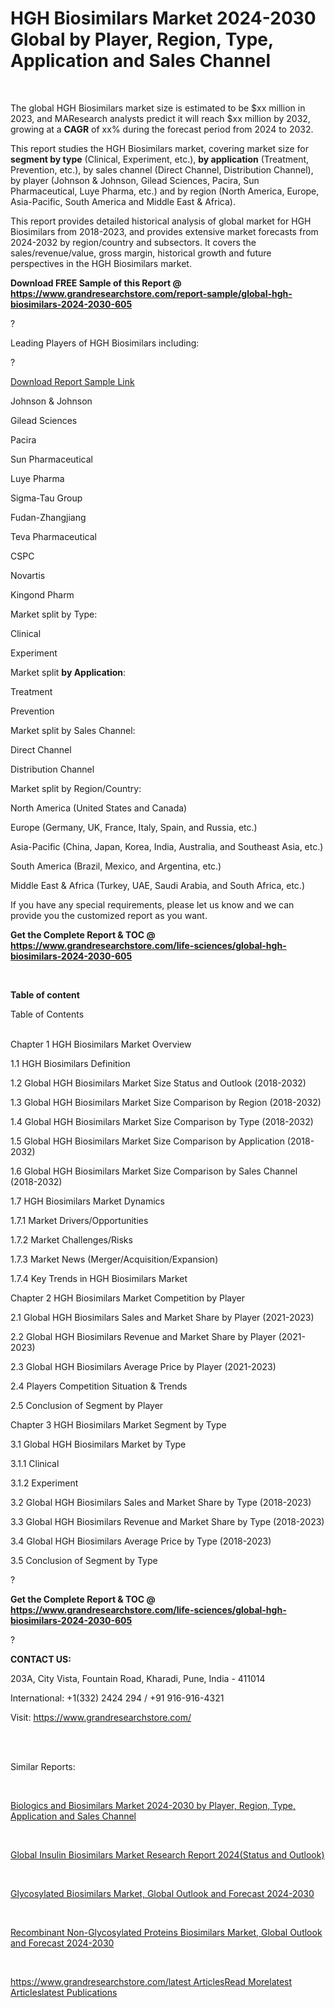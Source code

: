 <h1>HGH Biosimilars Market 2024-2030 Global by Player, Region, Type, Application and Sales Channel</h1><br/><p>The global HGH Biosimilars market size is estimated to be $xx million in 2023, and MAResearch analysts predict it will reach $xx million by 2032, growing at a <strong>CAGR</strong> of xx% during the forecast period from 2024 to 2032.</p>
 
 
 
 <p>This report studies the HGH Biosimilars market, covering market size for <strong>segment by type</strong> (Clinical, Experiment, etc.), <strong>by application</strong> (Treatment, Prevention, etc.), by sales channel (Direct Channel, Distribution Channel), by player (Johnson & Johnson, Gilead Sciences, Pacira, Sun Pharmaceutical, Luye Pharma, etc.) and by region (North America, Europe, Asia-Pacific, South America and Middle East & Africa).</p>
 
 
 
 <p>This report provides detailed historical analysis of global market for HGH Biosimilars from 2018-2023, and provides extensive market forecasts from 2024-2032 by region/country and subsectors. It covers the sales/revenue/value, gross margin, historical growth and future perspectives in the HGH Biosimilars market.</p>
 
 
 
 <div><b>Download FREE Sample of this Report @ <a href="https://www.grandresearchstore.com/report-sample/global-hgh-biosimilars-2024-2030-605">https://www.grandresearchstore.com/report-sample/global-hgh-biosimilars-2024-2030-605</a></b></div>
 
 
 
 <p>? </p>
 
 
 
 <p>Leading Players of HGH Biosimilars including:</p>
 
 
 
 <p>? </p>
 
 
 
 <p><a href="https://www.grandresearchstore.com/mr-admin/report-sample/global-hgh-biosimilars-2024-2030-605">Download Report Sample Link</a></p>
 
 
 
 <p>Johnson & Johnson</p>
 
 
 
 <p>Gilead Sciences</p>
 
 
 
 <p>Pacira</p>
 
 
 
 <p>Sun Pharmaceutical</p>
 
 
 
 <p>Luye Pharma</p>
 
 
 
 <p>Sigma-Tau Group</p>
 
 
 
 <p>Fudan-Zhangjiang</p>
 
 
 
 <p>Teva Pharmaceutical</p>
 
 
 
 <p>CSPC</p>
 
 
 
 <p>Novartis</p>
 
 
 
 <p>Kingond Pharm</p>
 
 
 
 <p>Market split by Type:</p>
 
 
 
 <p>Clinical</p>
 
 
 
 <p>Experiment</p>
 
 
 
 <p>Market split <strong>by Application</strong>:</p>
 
 
 
 <p>Treatment</p>
 
 
 
 <p>Prevention</p>
 
 
 
 <p>Market split by Sales Channel:</p>
 
 
 
 <p>Direct Channel</p>
 
 
 
 <p>Distribution Channel</p>
 
 
 
 <p>Market split by Region/Country:</p>
 
 
 
 <p>North America (United States and Canada)</p>
 
 
 
 <p>Europe (Germany, UK, France, Italy, Spain, and Russia, etc.)</p>
 
 
 
 <p>Asia-Pacific (China, Japan, Korea, India, Australia, and Southeast Asia, etc.)</p>
 
 
 
 <p>South America (Brazil, Mexico, and Argentina, etc.)</p>
 
 
 
 <p>Middle East & Africa (Turkey, UAE, Saudi Arabia, and South Africa, etc.)</p>
 
 
 
 <p>If you have any special requirements, please let us know and we can provide you the customized report as you want.</p>
 
 
 
 <div><b>Get the Complete Report & TOC @ <a href="https://www.grandresearchstore.com/life-sciences/global-hgh-biosimilars-2024-2030-605">https://www.grandresearchstore.com/life-sciences/global-hgh-biosimilars-2024-2030-605</a></b></div>
 
 
 
 <p><br />
 
 <b>Table of content</b></p>
 
 
 
 <p>Table of Contents<br />
 
 <br />
 
 Chapter 1 HGH Biosimilars Market Overview<br />
 
 1.1 HGH Biosimilars Definition<br />
 
 1.2 Global HGH Biosimilars Market Size Status and Outlook (2018-2032)<br />
 
 1.3 Global HGH Biosimilars Market Size Comparison by Region (2018-2032)<br />
 
 1.4 Global HGH Biosimilars Market Size Comparison by Type (2018-2032)<br />
 
 1.5 Global HGH Biosimilars Market Size Comparison by Application (2018-2032)<br />
 
 1.6 Global HGH Biosimilars Market Size Comparison by Sales Channel (2018-2032)<br />
 
 1.7 HGH Biosimilars Market Dynamics<br />
 
 1.7.1 Market Drivers/Opportunities<br />
 
 1.7.2 Market Challenges/Risks<br />
 
 1.7.3 Market News (Merger/Acquisition/Expansion)<br />
 
 1.7.4 Key Trends in HGH Biosimilars Market<br />
 
 Chapter 2 HGH Biosimilars Market Competition by Player<br />
 
 2.1 Global HGH Biosimilars Sales and Market Share by Player (2021-2023)<br />
 
 2.2 Global HGH Biosimilars Revenue and Market Share by Player (2021-2023)<br />
 
 2.3 Global HGH Biosimilars Average Price by Player (2021-2023)<br />
 
 2.4 Players Competition Situation & Trends<br />
 
 2.5 Conclusion of Segment by Player<br />
 
 Chapter 3 HGH Biosimilars Market Segment by Type<br />
 
 3.1 Global HGH Biosimilars Market by Type<br />
 
 3.1.1 Clinical<br />
 
 3.1.2 Experiment<br />
 
 3.2 Global HGH Biosimilars Sales and Market Share by Type (2018-2023)<br />
 
 3.3 Global HGH Biosimilars Revenue and Market Share by Type (2018-2023)<br />
 
 3.4 Global HGH Biosimilars Average Price by Type (2018-2023)<br />
 
 3.5 Conclusion of Segment by Type<br />
 
 ? </p>
 
 
 
 <div><b>Get the Complete Report & TOC @ <a href="https://www.grandresearchstore.com/life-sciences/global-hgh-biosimilars-2024-2030-605">https://www.grandresearchstore.com/life-sciences/global-hgh-biosimilars-2024-2030-605</a></b></div>
 
 
 
 <p>? </p>
 
 
 
 <p><b>CONTACT US:</b><br />
 
 203A, City Vista, Fountain Road, Kharadi, Pune, India - 411014<br />
 
 International: +1(332) 2424 294 / +91 916-916-4321<br />
 
 Visit: <a href="https://www.grandresearchstore.com/">https://www.grandresearchstore.com/</a><br />
 
 <br />
 
 <br />
 
 Similar Reports:<br />
 
 <br />
 
 <a href="https://www.grandresearchstore.com/life-sciences/biologics-biosimilars-2024-2030-200">Biologics and Biosimilars Market 2024-2030 by Player, Region, Type, Application and Sales Channel</a><br />
 
 <br />
 
 <a href="https://www.grandresearchstore.com/life-sciences/global-insulin-biosimilars-2024-955">Global Insulin Biosimilars Market Research Report 2024(Status and Outlook)</a><br />
 
 <br />
 
 <a href="https://www.grandresearchstore.com/life-sciences/global-glycosylated-biosimilars-forecast-2024-2030-746">Glycosylated Biosimilars Market, Global Outlook and Forecast 2024-2030</a><br />
 
 <br />
 
 <a href="https://www.grandresearchstore.com/life-sciences/global-recombinant-nonglycosylated-proteins-biosimilars-forecast-2024-2030-310">Recombinant Non-Glycosylated Proteins Biosimilars Market, Global Outlook and Forecast 2024-2030</a><br />
 
 <br />
 
 <a href="https://gyeongbokgung.com">https://www.grandresearchstore.com/</a><a href="https://hallyeomaritime.com">latest Articles</a><a href="https://jingwansa.com">Read More</a><a href="https://nguoiviet.jp/">latest Articles</a><a href="https://www.intelmarketresearch.com/">latest Publications</a></p>